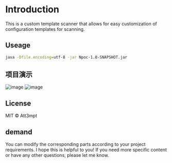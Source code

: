 # Introduction

This is a custom template scanner that allows for easy customization of configuration templates for scanning.

## Useage

```bash
java -Dfile.encoding=utf-8 -jar Npoc-1.0-SNAPSHOT.jar
```
## 项目演示
![image](https://github.com/user-attachments/assets/e0ae5ad3-c16c-4bbe-a972-c0778020d886)
![image](https://github.com/user-attachments/assets/339b2bd0-525d-4783-9c08-a5e755198144)


## License
MIT © Att3mpt
## demand
You can modify the corresponding parts according to your project requirements. I hope this is helpful to you! If you need more specific content or have any other questions, please let me know.
